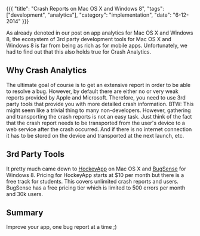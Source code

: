 {{{
    "title": "Crash Reports on Mac OS X and Windows 8",
    "tags": ["development", "analytics"],
    "category": "implementation",
    "date": "6-12-2014"
}}}

As already denoted in our post on app analytics for Mac OS X and Windows 8, the ecosystem of 3rd party development tools for Mac OS X and Windows 8 is far from being as rich as for mobile apps.
Unfortunately, we had to find out that this also holds true for Crash Analytics.

## Why Crash Analytics
The ultimate goal of course is to get an extensive report in order to be able to resolve a bug. However, by default there are either no or very weak reports provided by Apple and Microsoft.
Therefore, you need to use 3rd party tools that provide you with more detailed crash information.
BTW: This might seem like a trivial thing to many non-developers. However, gathering and transporting the crash reports is not an easy task. Just think of the fact that the crash report needs to be transported from the user's device to a web service after the crash occurred. And if there is no internet connection it has to be stored on the device and transported at the next launch, etc. 

## 3rd Party Tools
It pretty much came down to [HockeyApp](http://hockeyapp.net) on Mac OS X and [BugSense](https://www.bugsense.com) for Windows 8.
Pricing for HockeyApp starts at $10 per month but there is a free track for students. This covers unlimited crash reports and users.
BugSense has a free pricing tier which is limited to 500 errors per month and 30k users.

## Summary
Improve your app, one bug report at a time ;)
